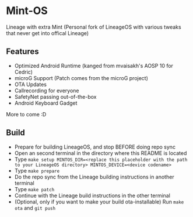 # Mint-OS
Lineage with extra Mint (Personal fork of LineageOS with various tweaks that never get into offical Lineage)
## Features
- Optimized Android Runtime (kanged from mvaisakh's AOSP 10 for Cedric)
- microG Support (Patch comes from the microG project)
- OTA Updates
- Callrecording for everyone
- SafetyNet passing out-of-the-box
- Android Keyboard Gadget

More to come :D
## Build
- Prepare for building LineageOS, and stop BEFORE doing repo sync
- Open an second terminal in the directory where this README is located
- Type `make setup MINTOS_DIR=<replace this placeholder with the path to your LineageOS directory> MINTOS_DEVICE=<device codename>`
- Type `make prepare`
- Do the repo sync from the Lineage building instructions in another terminal
- Type `make patch`
- Continue with the Lineage build instructions in the other terminal
- (Optional, only if you want to make your build ota-installable) Run `make ota` and `git push`
